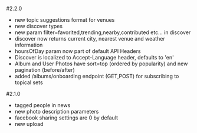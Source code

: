 #2.2.0
- new topic suggestions format for venues
- new discover types
- new param filter=favorited,trending,nearby,contributed etc... in discover
- discover now returns current city, nearest venue and weather information
- hoursOfDay param now part of default API Headers
- Discover is localized to Accept-Language header, defaults to 'en'
- Album and User Photos have sort=top (ordered by popularity) and new pagination (before/after)
- added /albums/onboarding endpoint (GET,POST) for subscribing to topical sets


#2.1.0

 - tagged people in news
 - new photo description parameters
 - facebook sharing settings are 0 by default
 - new upload